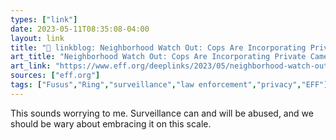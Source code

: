 ```yaml
---
types: ["link"]
date: 2023-05-11T08:35:08-04:00
layout: link
title: "🔗 linkblog: Neighborhood Watch Out: Cops Are Incorporating Private Cameras Into Their Real-Time Surveillance Networks | Electronic Frontier Foundation'"
art_title: "Neighborhood Watch Out: Cops Are Incorporating Private Cameras Into Their Real-Time Surveillance Networks | Electronic Frontier Foundation"
art_link: "https://www.eff.org/deeplinks/2023/05/neighborhood-watch-out-cops-are-incorporating-private-cameras-their-real-time"
sources: ["eff.org"]
tags: ["Fusus","Ring","surveillance","law enforcement","privacy","EFF"]
---
```

This sounds worrying to me. Surveillance can and will be abused, and we should be wary about embracing it on this scale.  
 
